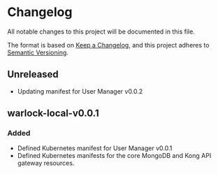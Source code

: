 # Changelog

All notable changes to this project will be documented in this file.

The format is based on [Keep a Changelog](https://keepachangelog.com/en/1.0.0/),
and this project adheres to
[Semantic Versioning](https://semver.org/spec/v2.0.0.html).

## Unreleased

- Updating manifest for User Manager v0.0.2

## warlock-local-v0.0.1

### Added

- Defined Kubernetes manifest for User Manager v0.0.1
- Defined Kubernetes manifests for the core MongoDB and Kong API gateway
  resources.
